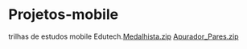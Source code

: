 # Projetos-mobile
trilhas de estudos mobile Edutech.[Medalhista.zip](https://github.com/tagstech/Projetos-mobile/files/6971448/Medalhista.zip)
[Apurador_Pares.zip](https://github.com/tagstech/Projetos-mobile/files/7173086/Apurador_Pares.zip)

